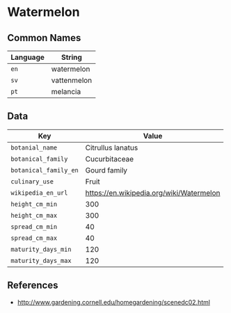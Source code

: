 # Watermelon

## Common Names

Language|String
-|-
`en`|watermelon
`sv`|vattenmelon
`pt`|melancia


## Data

Key|Value
-|-
`botanial_name`|Citrullus lanatus
`botanical_family`|Cucurbitaceae
`botanical_family_en`|Gourd family
`culinary_use`|Fruit
`wikipedia_en_url`|https://en.wikipedia.org/wiki/Watermelon
`height_cm_min`|300
`height_cm_max`|300
`spread_cm_min`|40
`spread_cm_max`|40
`maturity_days_min`|120
`maturity_days_max`|120


## References

* http://www.gardening.cornell.edu/homegardening/scenedc02.html
